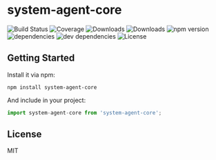 # system-agent-core

![Build Status](https://img.shields.io/travis//system-agent-core.svg)
![Coverage](https://img.shields.io/coveralls//system-agent-core.svg)
![Downloads](https://img.shields.io/npm/dm/system-agent-core.svg)
![Downloads](https://img.shields.io/npm/dt/system-agent-core.svg)
![npm version](https://img.shields.io/npm/v/system-agent-core.svg)
![dependencies](https://img.shields.io/david//system-agent-core.svg)
![dev dependencies](https://img.shields.io/david/dev//system-agent-core.svg)
![License](https://img.shields.io/npm/l/system-agent-core.svg)



## Getting Started

Install it via npm:

```shell
npm install system-agent-core
```

And include in your project:

```javascript
import system-agent-core from 'system-agent-core';
```

## License

MIT
